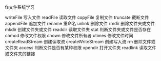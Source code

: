 fs文件系统学习

writeFile 写入文件
readFile 读取文件
copyFile 复制文件
truncate 截断文件
appendFile 追加文件
rename 重命名
unlink 删除文件
rmdir 删除文件夹或文件
mkdir 创建文件夹或文件
readdir 读取文件夹
stat 判断文件夹或文件是否存在
chmod 修改文件权限
chown 修改文件所有者
utimes 修改文件时间
createReadStream 创建读取流
createWriteStream 创建写入流
rm 删除文件或文件夹
access 判断文件是否有某种权限
opendir 打开文件夹
readlink 读取文件或文件夹的链接

